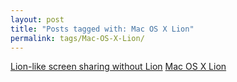 ```yaml
---
layout: post
title: "Posts tagged with: Mac OS X Lion"
permalink: tags/Mac-OS-X-Lion/
---
```

[Lion-like screen sharing without Lion](/2011/09/lion-like-screen-sharing-without-lion)
[Mac OS X Lion](/2011/07/mac-os-x-lion)
